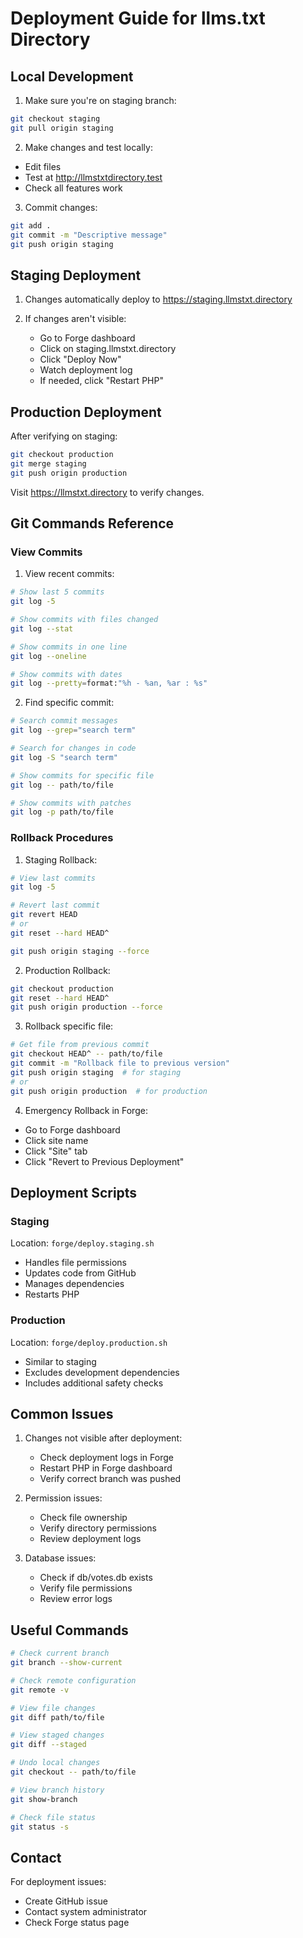 # Deployment Guide for llms.txt Directory

## Local Development

1. Make sure you're on staging branch:
```bash
git checkout staging
git pull origin staging
```

2. Make changes and test locally:
- Edit files
- Test at http://llmstxtdirectory.test
- Check all features work

3. Commit changes:
```bash
git add .
git commit -m "Descriptive message"
git push origin staging
```

## Staging Deployment

1. Changes automatically deploy to https://staging.llmstxt.directory

2. If changes aren't visible:
   - Go to Forge dashboard
   - Click on staging.llmstxt.directory
   - Click "Deploy Now"
   - Watch deployment log
   - If needed, click "Restart PHP"

## Production Deployment

After verifying on staging:
```bash
git checkout production
git merge staging
git push origin production
```

Visit https://llmstxt.directory to verify changes.

## Git Commands Reference

### View Commits

1. View recent commits:
```bash
# Show last 5 commits
git log -5

# Show commits with files changed
git log --stat

# Show commits in one line
git log --oneline

# Show commits with dates
git log --pretty=format:"%h - %an, %ar : %s"
```

2. Find specific commit:
```bash
# Search commit messages
git log --grep="search term"

# Search for changes in code
git log -S "search term"

# Show commits for specific file
git log -- path/to/file

# Show commits with patches
git log -p path/to/file
```

### Rollback Procedures

1. Staging Rollback:
```bash
# View last commits
git log -5

# Revert last commit
git revert HEAD
# or
git reset --hard HEAD^

git push origin staging --force
```

2. Production Rollback:
```bash
git checkout production
git reset --hard HEAD^
git push origin production --force
```

3. Rollback specific file:
```bash
# Get file from previous commit
git checkout HEAD^ -- path/to/file
git commit -m "Rollback file to previous version"
git push origin staging  # for staging
# or
git push origin production  # for production
```

4. Emergency Rollback in Forge:
- Go to Forge dashboard
- Click site name
- Click "Site" tab
- Click "Revert to Previous Deployment"

## Deployment Scripts

### Staging
Location: `forge/deploy.staging.sh`
- Handles file permissions
- Updates code from GitHub
- Manages dependencies
- Restarts PHP

### Production
Location: `forge/deploy.production.sh`
- Similar to staging
- Excludes development dependencies
- Includes additional safety checks

## Common Issues

1. Changes not visible after deployment:
   - Check deployment logs in Forge
   - Restart PHP in Forge dashboard
   - Verify correct branch was pushed

2. Permission issues:
   - Check file ownership
   - Verify directory permissions
   - Review deployment logs

3. Database issues:
   - Check if db/votes.db exists
   - Verify file permissions
   - Review error logs

## Useful Commands

```bash
# Check current branch
git branch --show-current

# Check remote configuration
git remote -v

# View file changes
git diff path/to/file

# View staged changes
git diff --staged

# Undo local changes
git checkout -- path/to/file

# View branch history
git show-branch

# Check file status
git status -s
```

## Contact

For deployment issues:
- Create GitHub issue
- Contact system administrator
- Check Forge status page
